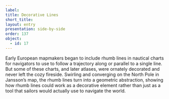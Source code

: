 ```yaml
---
label: 
title: Decorative Lines
short_title:
layout: entry
presentation: side-by-side
order: 137
object:
  - id: 17
---
```

Early European mapmakers began to include rhumb lines in nautical charts for navigators to use to follow a trajectory along or parallel to a single line. But some of these charts, and later atlases, were ornately decorated and never left the cozy fireside. Swirling and converging on the North Pole in Jansson’s map, the rhumb lines turn into a geometric abstraction, showing how rhumb lines could work as a decorative element rather than just as a tool that sailors would actually use to navigate the world.  
